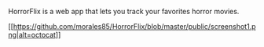 HorrorFlix is a web app that lets you track your favorites horror movies.

[[https://github.com/morales85/HorrorFlix/blob/master/public/screenshot1.png|alt=octocat]]

